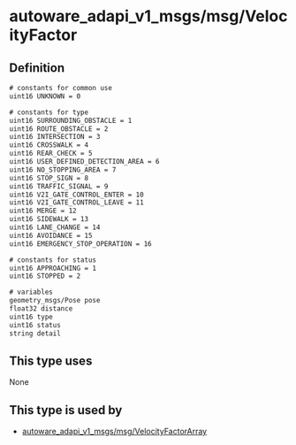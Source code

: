 <!-- This file is generated by a tool. Do not edit directly. -->

# autoware_adapi_v1_msgs/msg/VelocityFactor

## Definition

```txt
# constants for common use
uint16 UNKNOWN = 0

# constants for type
uint16 SURROUNDING_OBSTACLE = 1
uint16 ROUTE_OBSTACLE = 2
uint16 INTERSECTION = 3
uint16 CROSSWALK = 4
uint16 REAR_CHECK = 5
uint16 USER_DEFINED_DETECTION_AREA = 6
uint16 NO_STOPPING_AREA = 7
uint16 STOP_SIGN = 8
uint16 TRAFFIC_SIGNAL = 9
uint16 V2I_GATE_CONTROL_ENTER = 10
uint16 V2I_GATE_CONTROL_LEAVE = 11
uint16 MERGE = 12
uint16 SIDEWALK = 13
uint16 LANE_CHANGE = 14
uint16 AVOIDANCE = 15
uint16 EMERGENCY_STOP_OPERATION = 16

# constants for status
uint16 APPROACHING = 1
uint16 STOPPED = 2

# variables
geometry_msgs/Pose pose
float32 distance
uint16 type
uint16 status
string detail
```

## This type uses

None

## This type is used by

- [autoware_adapi_v1_msgs/msg/VelocityFactorArray](../../autoware_adapi_v1_msgs/msg/velocity_factor_array.md)

